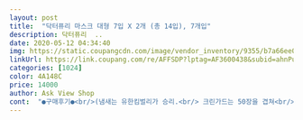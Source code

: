 ```yaml
---
layout: post 
title:  "닥터퓨리 마스크 대형 7입 X 2개 (총 14입), 7개입" 
description: 닥터퓨리  ..
date: 2020-05-12 04:34:40 
img: https://static.coupangcdn.com/image/vendor_inventory/9355/b7a66ee093145fc792094c889974d1422de7f45fc99b89df12d33a950cf4.jpg 
linkUrl: https://link.coupang.com/re/AFFSDP?lptag=AF3600438&subid=ahnPublicAsk&pageKey=1487172705&itemId=2553581381&vendorItemId=70546129371&traceid=V0-113-4f7a33fde37cdd22 
categories: [1024] 
color: 4A148C 
price: 14000 
author: Ask View Shop 
cont:  "●구매후기●<br/>(냄새는 유한킴벌리가 승리.<br/> 크린가드는 50장을 겹쳐<br/>(닥퓨 크린가드 비슷함)<br/>(당연 중국산 마스크들에 비함 안나는쪽에 가깝다<br/> 가격 <br/> 냄새 <br/> 원단 비침도 <br/> 착용감 <br/> 촉감 <br/>1장당 가격은 천원 이예요.<br/><br/>1장으로 맡을 때는 잘 모를 정도의 냄새임.<br/><br/>1팩에 7장씩 지퍼백 포장<br/>3만5천원대 구입함.<br/><br/>● 비교샷은 유한킴벌리 크린가드와 했어요 ●<br/>.<br/> ★ 닥터퓨리 건강마스크 구매 후기 .<br/> ★<br/>♥ 이상 크린가드 중국산 마스크와 비교하며 솔직하고<br/>가격 책정을<br/>결론적으로<br/>구매시 도움이 되었음 좋겠습니다.<br/> ♥<br/>냄새가 아예 전혀 안나는건 아님.<br/><br/>닥퓨도 워낙 인지도 높고 좋은 제품이라<br/>더 저렴하면 좋겠다(내 마음의 소리 ^^/ )<br/>마스크봉투설명엔 로고가 있다고 했는데.<br/>.<br/>다른분들처럼 저도 로고없는게 왔구요... <br/>착용해보니 여성분들한테 맞을 사이즈일듯합니다.<br/> 처음 구매해봤는데요... <br/>좀더 착용해보고 좋으면 재구매의사 있습니다^^<br/>마지막으로<br/>말할수있음)<br/>맡아도 전혀 1도 냄새없음)<br/>배송만족 상품질도 만족합니다.<br/> 1월말 구입때보다 가격은  올랐지만 착용감이나 상품질은 여전히 만족합니다.<br/> 개당 1000원이면 지금 국산 덴탈마스크보다 훨 저렴하고 국산이라 더더더 좋네요.<br/> 가격 많이 올리지 않아서 감사하네요.<br/><br/>비교하면 확실하게 차이남)<br/>비침도는 사진과같이 별 차이 없음!!<br/>빠른 배송으로 안전하게 잘 왔습니다!!<br/>상,중,하 로 나뉜다면<br/>소프트 터치 원단이라 표면 부드러움!!<br/>여러장 코 박고 냄새 맡으니 훅 올라옴.<br/><br/>이어링 끈 부분 긴편이라 확실히 중국산 제품보다<br/>장당 천원이면 그래도 온라인 구매하는것들중 저렴함.<br/><br/>저렴하게구매했지만 그 뒤 찾아볼수없음ㅜㅜ<br/>제 개인적인 생각과 느낌으로 작성됨을 알려드리며<br/>좋은 제품 판매해주셔서 감사합니다^^<br/>중 정도의 가격이라 생각됨!!(저의 판단)<br/>지금 시국에 적당함.<br/><br/>크린가드 청정마스크 개별포장 50장<br/>크린가드 크린마스크 50장<br/>크린가드는 2월에 한정판매 했을때 어렵게 구매함.<br/><br/>훨씬 편안함(중국산 50매 만원짜리 구매한것과<br/>" 
---
```

